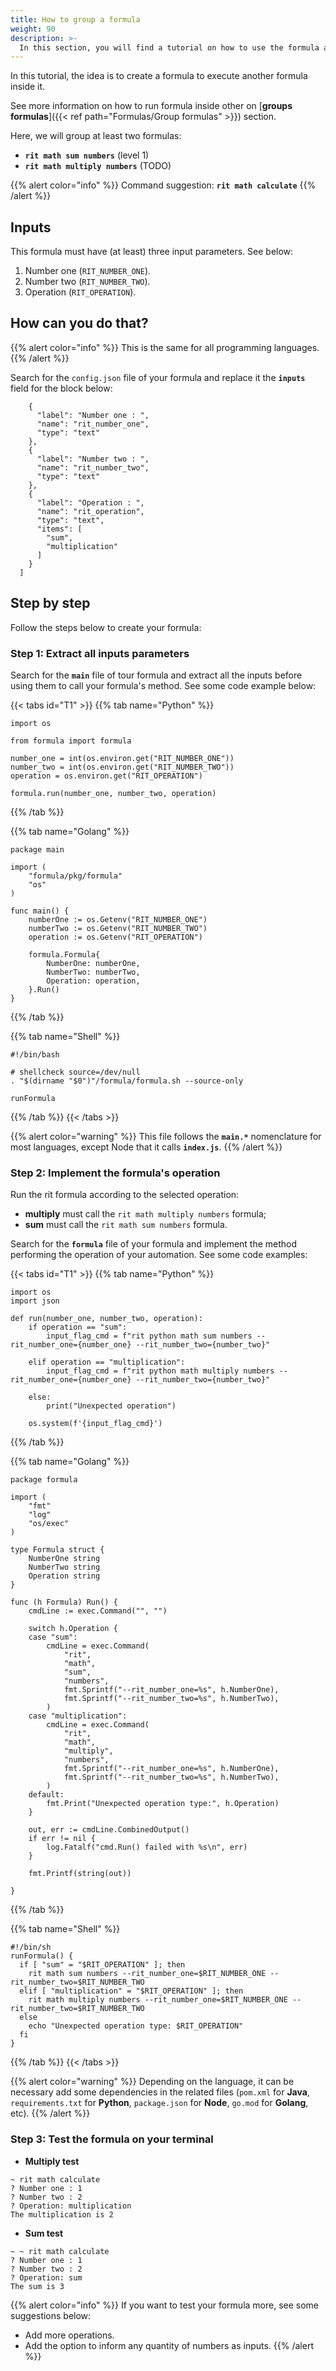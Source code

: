 ```yaml
---
title: How to group a formula
weight: 90
description: >-
  In this section, you will find a tutorial on how to use the formula aggregation concept.
---
```


In this tutorial, the idea is to create a formula to execute another formula inside it. 

See more information on how to run formula inside other on [**groups formulas**]({{< ref path="Formulas/Group formulas" >}}) section.

Here, we will group at least two formulas: 
* **`rit math sum numbers`** (level 1)
* **`rit math multiply numbers`** (TODO)

{{% alert color="info" %}}
Command suggestion: **`rit math calculate`**
{{% /alert %}}

## Inputs

This formula must have \(at least\) three input parameters. See below:

1. Number one \(`RIT_NUMBER_ONE`\). 
2. Number two \(`RIT_NUMBER_TWO`\).
3. Operation \(`RIT_OPERATION`\).

## How can you do that? 
{{% alert color="info" %}}
This is the same for all programming languages.
{{% /alert %}}

Search for the `config.json` file of your formula and replace it the **`inputs`** field for the block below: 

```  "inputs": [
    {
      "label": "Number one : ",
      "name": "rit_number_one",
      "type": "text"
    },
    {
      "label": "Number two : ",
      "name": "rit_number_two",
      "type": "text"
    },
    {
      "label": "Operation : ",
      "name": "rit_operation",
      "type": "text",
      "items": [
        "sum",
        "multiplication"
      ]
    }
  ]
```
## **Step by step** 

Follow the steps below to create your formula:

### **Step 1: Extract all inputs parameters**
Search for the **`main`**  file of tour formula and extract all the inputs before using them to call your formula's method. See some code example below:

{{< tabs id="T1" >}}
{{% tab name="Python" %}}
```#!/usr/bin/python3
import os

from formula import formula

number_one = int(os.environ.get("RIT_NUMBER_ONE"))
number_two = int(os.environ.get("RIT_NUMBER_TWO"))
operation = os.environ.get("RIT_OPERATION")

formula.run(number_one, number_two, operation)
```
{{% /tab %}}

{{% tab name="Golang" %}}
```
package main

import (
	"formula/pkg/formula"
	"os"
)

func main() {
	numberOne := os.Getenv("RIT_NUMBER_ONE")
	numberTwo := os.Getenv("RIT_NUMBER_TWO")
	operation := os.Getenv("RIT_OPERATION")

	formula.Formula{
		NumberOne: numberOne,
		NumberTwo: numberTwo,
		Operation: operation,
	}.Run()
}
```
{{% /tab %}}

{{% tab name="Shell" %}}
```
#!/bin/bash

# shellcheck source=/dev/null
. "$(dirname "$0")"/formula/formula.sh --source-only

runFormula
```
{{% /tab %}}
{{< /tabs >}}


{{% alert color="warning" %}}
This file follows the  **`main.*`** nomenclature for most languages, except Node that it calls **`index.js`**.
{{% /alert %}}

### **Step 2: Implement the formula's operation**

Run the rit formula according to the selected operation: 
* **multiply** must call the `rit math multiply numbers` formula;
* **sum** must call the `rit math sum numbers` formula.

Search for the **`formula`** file of your formula and implement the method performing the operation of your automation. See some code examples: 

{{< tabs id="T1" >}}
{{% tab name="Python" %}}
```#!/usr/bin/python3
import os
import json

def run(number_one, number_two, operation):
    if operation == "sum":
        input_flag_cmd = f"rit python math sum numbers --rit_number_one={number_one} --rit_number_two={number_two}"

    elif operation == "multiplication":
        input_flag_cmd = f"rit python math multiply numbers --rit_number_one={number_one} --rit_number_two={number_two}"

    else:
        print("Unexpected operation")

    os.system(f'{input_flag_cmd}')
```
{{% /tab %}}

{{% tab name="Golang" %}}
```
package formula

import (
	"fmt"
	"log"
	"os/exec"
)

type Formula struct {
	NumberOne string
	NumberTwo string
	Operation string
}

func (h Formula) Run() {
	cmdLine := exec.Command("", "")

	switch h.Operation {
	case "sum":
		cmdLine = exec.Command(
			"rit",
			"math",
			"sum",
			"numbers",
			fmt.Sprintf("--rit_number_one=%s", h.NumberOne),
			fmt.Sprintf("--rit_number_two=%s", h.NumberTwo),
		)
	case "multiplication":
		cmdLine = exec.Command(
			"rit",
			"math",
			"multiply",
			"numbers",
			fmt.Sprintf("--rit_number_one=%s", h.NumberOne),
			fmt.Sprintf("--rit_number_two=%s", h.NumberTwo),
		)
	default:
		fmt.Print("Unexpected operation type:", h.Operation)
	}

	out, err := cmdLine.CombinedOutput()
	if err != nil {
		log.Fatalf("cmd.Run() failed with %s\n", err)
	}

	fmt.Printf(string(out))

}
```
{{% /tab %}}

{{% tab name="Shell" %}}
```
#!/bin/sh
runFormula() {
  if [ "sum" = "$RIT_OPERATION" ]; then
    rit math sum numbers --rit_number_one=$RIT_NUMBER_ONE --rit_number_two=$RIT_NUMBER_TWO
  elif [ "multiplication" = "$RIT_OPERATION" ]; then
    rit math multiply numbers --rit_number_one=$RIT_NUMBER_ONE --rit_number_two=$RIT_NUMBER_TWO
  else
    echo "Unexpected operation type: $RIT_OPERATION"
  fi
}
```
{{% /tab %}}
{{< /tabs >}}

{{% alert color="warning" %}}
Depending on the language, it can be necessary add some dependencies in the related files (`pom.xml` for **Java**, `requirements.txt` for **Python**, `package.json` for **Node**, `go.mod` for **Golang**,  etc).
{{% /alert %}}

### **Step 3: Test the formula on your terminal**

- **Multiply test**
```
~ rit math calculate
? Number one : 1
? Number two : 2
? Operation: multiplication
The multiplication is 2
```

- **Sum test**
```
~ ~ rit math calculate
? Number one : 1
? Number two : 2
? Operation: sum
The sum is 3
```

{{% alert color="info" %}}
If you want to test your formula more, see some suggestions below:
* Add more operations.
* Add the option to inform any quantity of numbers as inputs.
{{% /alert %}}
